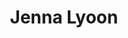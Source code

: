 ---
title: Jenna Lyoon
description: ceo and stuff
type: photo
image: /images/person1.jpg
video: 
---
